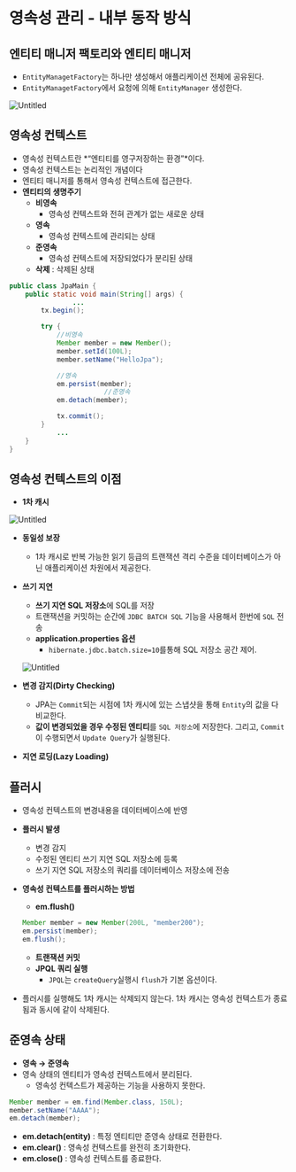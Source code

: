 # 영속성 관리 - 내부 동작 방식

## 엔티티 매니저 팩토리와 엔티티 매니저

- `EntityManagetFactory`는 하나만 생성해서 애플리케이션 전체에 공유된다.
- `EntityManagetFactory`에서 요청에 의해 `EntityManager` 생성한다.

![Untitled](%E1%84%8B%E1%85%A7%E1%86%BC%E1%84%89%E1%85%A9%E1%86%A8%E1%84%89%E1%85%A5%E1%86%BC%20%E1%84%80%E1%85%AA%E1%86%AB%E1%84%85%E1%85%B5%20-%20%E1%84%82%E1%85%A2%E1%84%87%E1%85%AE%20%E1%84%83%E1%85%A9%E1%86%BC%E1%84%8C%E1%85%A1%E1%86%A8%20%E1%84%87%E1%85%A1%E1%86%BC%E1%84%89%E1%85%B5%E1%86%A8%204e19e537cc1e4312b149e0f6f5d973f0/Untitled.png)

## 영속성 컨텍스트

- 영속성 컨텍스트란 *“엔티티를 영구저장하는 환경”*이다.
- 영속성 컨텍스트는 논리적인 개념이다
- 엔티티 매니저를 통해서 영속성 컨텍스트에 접근한다.
- **엔티티의 생명주기**
    - **비영속**
        - 영속성 컨텍스트와 전혀 관계가 없는 새로운 상태
    - **영속**
        - 영속성 컨텍스트에 관리되는 상태
    - **준영속**
        - 영속성 컨텍스트에 저장되었다가 분리된 상태
    - **삭제** : 삭제된 상태

```java
public class JpaMain {
    public static void main(String[] args) {
				...
        tx.begin();

        try {
            //비영속
            Member member = new Member();
            member.setId(100L);
            member.setName("HelloJpa");

            //영속
            em.persist(member);
						//준영속
            em.detach(member);

            tx.commit();
        }
			...
    }
}
```

## 영속성 컨텍스트의 이점

- **1차 캐시**

![Untitled](%E1%84%8B%E1%85%A7%E1%86%BC%E1%84%89%E1%85%A9%E1%86%A8%E1%84%89%E1%85%A5%E1%86%BC%20%E1%84%80%E1%85%AA%E1%86%AB%E1%84%85%E1%85%B5%20-%20%E1%84%82%E1%85%A2%E1%84%87%E1%85%AE%20%E1%84%83%E1%85%A9%E1%86%BC%E1%84%8C%E1%85%A1%E1%86%A8%20%E1%84%87%E1%85%A1%E1%86%BC%E1%84%89%E1%85%B5%E1%86%A8%204e19e537cc1e4312b149e0f6f5d973f0/Untitled%201.png)

- **동일성 보장**
    - 1차 캐시로 반복 가능한 읽기 등급의 트랜잭션 격리 수준을 데이터베이스가 아닌 애플리케이션 차원에서 제공한다.
- **쓰기 지연**
    - **쓰기 지연 SQL 저장소**에 SQL를 저장
    - 트랜잭션을 커밋하는 순간에 `JDBC BATCH SQL` 기능을 사용해서 한번에 `SQL` 전송
    - **application.properties 옵션**
        - `hibernate.jdbc.batch.size=10`를통해 SQL 저장소 공간 제어.
    
    ![Untitled](%E1%84%8B%E1%85%A7%E1%86%BC%E1%84%89%E1%85%A9%E1%86%A8%E1%84%89%E1%85%A5%E1%86%BC%20%E1%84%80%E1%85%AA%E1%86%AB%E1%84%85%E1%85%B5%20-%20%E1%84%82%E1%85%A2%E1%84%87%E1%85%AE%20%E1%84%83%E1%85%A9%E1%86%BC%E1%84%8C%E1%85%A1%E1%86%A8%20%E1%84%87%E1%85%A1%E1%86%BC%E1%84%89%E1%85%B5%E1%86%A8%204e19e537cc1e4312b149e0f6f5d973f0/Untitled%202.png)
    
- **변경 감지(Dirty Checking)**
    - JPA는 `Commit`되는 시점에 1차 캐시에 있는 스냅샷을 통해 `Entity`의 값을 다 비교한다.
    - **값이 변경되었을 경우 수정된 엔티티**를 `SQL 저장소`에 저장한다. 그리고, `Commit`이 수행되면서 `Update Query`가 실행된다.
- **지연 로딩(Lazy Loading)**

## 플러시

- 영속성 컨텍스트의 변경내용을 데이터베이스에 반영
- **플러시 발생**
    - 변경 감지
    - 수정된 엔티티 쓰기 지연 SQL 저장소에 등록
    - 쓰기 지연 SQL 저장소의 쿼리를 데이터베이스 저장소에 전송
- **영속성 컨텍스트를 플러시하는 방법**
    - **em.flush()**
    
    ```java
    Member member = new Member(200L, "member200");
    em.persist(member);
    em.flush();        
    ```
    
    - **트랜잭션 커밋**
    - **JPQL 쿼리 실행**
        - `JPQL`는 `createQuery`실행시 `flush`가 기본 옵션이다.
- 플러시를 실행해도 1차 캐시는 삭제되지 않는다. 1차 캐시는 영속성 컨텍스트가 종료됨과 동시에 같이 삭제된다.

## 준영속 상태

- **영속 → 준영속**
- 영속 상태의 엔티티가 영속성 컨텍스트에서 분리된다.
    - 영속성 컨텍스트가 제공하는 기능을 사용하지 못한다.

```java
Member member = em.find(Member.class, 150L);
member.setName("AAAA");
em.detach(member);
```

- **em.detach(entity)** : 특정 엔티티만 준영속 상태로 전환한다.
- **em.clear()** : 영속성 컨텍스트를 완전히 초기화한다.
- **em.close()** : 영속성 컨텍스트를 종료한다.